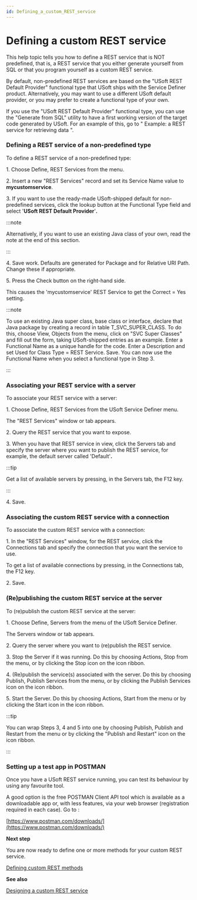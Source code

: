 ```yaml
---
id: Defining_a_custom_REST_service
---
```


# Defining a custom REST service

This help topic tells you how to define a REST service that is NOT predefined, that is, a REST service that you either generate yourself from SQL or that you program yourself as a custom REST service.

By default, non-predefined REST services are based on the "USoft REST Default Provider" functional type that USoft ships with the Service Definer product. Alternatively, you may want to use a different USoft default provider, or you may prefer to create a functional type of your own.

If you use the "USoft REST Default Provider" functional type, you can use the "Generate from SQL" utility to have a first working version of the target code generated by USoft. For an example of this, go to " Example: a REST service for retrieving data ".

### Defining a REST service of a non-predefined type

To define a REST service of a non-predefined type:

1. Choose Define, REST Services from the menu.

2. Insert a new "REST Services" record and set its Service Name value to **mycustomservice**.

3. If you want to use the ready-made USoft-shipped default for non-predefined services, click the lookup button at the Functional Type field and select '**USoft REST Default Provider**'**.**


:::note

Alternatively, if you want to use an existing Java class of your own, read the note at the end of this section.

:::

4. Save work. Defaults are generated for Package and for Relative URI Path. Change these if appropriate.

5. Press the Check button on the right-hand side.

This causes the 'mycustomservice' REST Service to get the Correct = Yes setting.


:::note

To use an existing Java super class, base class or interface, declare that Java package by creating a record in table T_SVC_SUPER_CLASS. To do this, choose View, Objects from the menu, click on "SVC Super Classes" and fill out the form, taking USoft-shipped entries as an example. Enter a Functional Name as a unique handle for the code. Enter a Description and set Used for Class Type = REST Service. Save. You can now use the Functional Name when you select a functional type in Step 3.

:::

### Associating your REST service with a server

To associate your REST service with a server:

1. Choose Define, REST Services from the USoft Service Definer menu.

The "REST Services" window or tab appears.

2. Query the REST service that you want to expose.

3. When you have that REST service in view, click the Servers tab and specify the server where you want to publish the REST service, for example, the default server called 'Default'**.**


:::tip

Get a list of available servers by pressing, in the Servers tab, the F12 key.

:::

4. Save.

### Associating the custom REST service with a connection

To associate the custom REST service with a connection:

1. In the "REST Services" window, for the REST service, click the Connections tab and specify the connection that you want the service to use.

To get a list of available connections by pressing, in the Connections tab, the F12 key.

2. Save.

### (Re)publishing the custom REST service at the server

To (re)publish the custom REST service at the server:

1. Choose Define, Servers from the menu of the USoft Service Definer.

The Servers window or tab appears.

2. Query the server where you want to (re)publish the REST service.

3. Stop the Server if it was running. Do this by choosing Actions, Stop from the menu, or by clicking the Stop icon on the icon ribbon.

4. (Re)publish the service(s) associated with the server. Do this by choosing Publish, Publish Services from the menu, or by clicking the Publish Services icon on the icon ribbon.

5. Start the Server. Do this by choosing Actions, Start from the menu or by clicking the Start icon in the icon ribbon.


:::tip

You can wrap Steps 3, 4 and 5 into one by choosing Publish, Publish and Restart from the menu or by clicking the "Publish and Restart" icon on the icon ribbon.

:::

### Setting up a test app in POSTMAN

Once you have a USoft REST service running, you can test its behaviour by using any favourite tool.

A good option is the free POSTMAN Client API tool which is available as a downloadable app or, with less features, via your web browser (registration required in each case). Go to :

[https://www.postman.com/downloads/](https://www.postman.com/downloads/)

**Next step**

You are now ready to define one or more methods for your custom REST service.

[Defining custom REST methods](/Services/Custom_REST_services/Defining_custom_REST_methods.md)

**See also**

[Designing a custom REST service](/Services/Custom_REST_services/Designing_a_custom_REST_service.md)